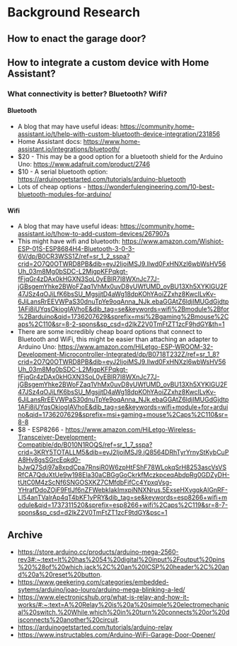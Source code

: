 # Background Research

## How to enact the garage door? 

## How to integrate a custom device with Home Assistant?

### What connectivity is better? Bluetooth? Wifi?

#### Bluetooth

- A blog that may have useful ideas: https://community.home-assistant.io/t/help-with-custom-bluetooth-device-integration/231856
- Home Assistant docs: https://www.home-assistant.io/integrations/bluetooth/
- $20 - This may be a good option for a bluetooth shield for the Arduino Uno: https://www.adafruit.com/product/2746
- $10 - A serial bluetooth option: https://arduinogetstarted.com/tutorials/arduino-bluetooth
- Lots of cheap options - https://wonderfulengineering.com/10-best-bluetooth-modules-for-arduino/

#### Wifi

- A blog that may have useful ideas: https://community.home-assistant.io/t/how-to-add-custom-devices/267907s
- This might have wifi and bluetooth: https://www.amazon.com/Wishiot-ESP-01S-ESP8684H4-Bluetooth-3-0-3-6V/dp/B0CR3WSS1Z/ref=sr_1_2_sspa?crid=2O7Q0OTWRD8PB&dib=eyJ2IjoiMSJ9.llwd0FxHNXzl6wbWsHV56Uh_03m8Mg0bSDC-L2MjgpKFPqkgt-fFjqGr4zDAx0kHGXN3SoL0yEBIR7I8WXnJc77J-jGBsgemYhke2BWoFZaq1VhMx0uvD8yUWfUMD_ovBU13Xh5XYKlGU2F47JSz4qOJiLfK6bsSU_MgsjjtD4aWg18dpKOhYAoiZZxhz8KwcILvKv-6JiLansRrEEVWPaS30dnuTpYe9oqAnna_NJk.ebaGGAtZ6ldjIMUGdGjdtp1AFi8iUYqsOkiogIAVhoE&dib_tag=se&keywords=wifi%2Bmodule%2Bfor%2Barduino&qid=1736207629&sprefix=msi%2Bgaming%2Bmouse%2Caps%2C110&sr=8-2-spons&sp_csd=d2lkZ2V0TmFtZT1zcF9hdGY&th=1
- There are some incredibly cheap board options that connect to Bluetooth and WiFi, this might be easier than attaching an adapter to Arduino Uno: https://www.amazon.com/HiLetgo-ESP-WROOM-32-Development-Microcontroller-Integrated/dp/B0718T232Z/ref=sr_1_8?crid=2O7Q0OTWRD8PB&dib=eyJ2IjoiMSJ9.llwd0FxHNXzl6wbWsHV56Uh_03m8Mg0bSDC-L2MjgpKFPqkgt-fFjqGr4zDAx0kHGXN3SoL0yEBIR7I8WXnJc77J-jGBsgemYhke2BWoFZaq1VhMx0uvD8yUWfUMD_ovBU13Xh5XYKlGU2F47JSz4qOJiLfK6bsSU_MgsjjtD4aWg18dpKOhYAoiZZxhz8KwcILvKv-6JiLansRrEEVWPaS30dnuTpYe9oqAnna_NJk.ebaGGAtZ6ldjIMUGdGjdtp1AFi8iUYqsOkiogIAVhoE&dib_tag=se&keywords=wifi+module+for+arduino&qid=1736207629&sprefix=msi+gaming+mouse%2Caps%2C110&sr=8-8
- $8 - ESP8266 - https://www.amazon.com/HiLetgo-Wireless-Transceiver-Development-Compatible/dp/B010N1ROQS/ref=sr_1_7_sspa?crid=3KRY5TOTALLM5&dib=eyJ2IjoiMSJ9.jQ8564DRhTyrYrnyStKybCuPA8Hv8gsSGrcEqkd0-bJwQ7Sdj97a8xpdCpa7RnsiR0W6zpHtFShF78WLokqSrH8253ascVsVSRfCA7QduXtUe9w198Ela30aCBGgGoCkrkfMczkpceqAbdpRg0GDZyDH-tUtC0M4zScNf6SNGOSXKZ7CMfdbFifCc4YpxqVsg-YHrafDdoZOjF9FtlJf6nZFWebkIakImxpiNNXNrus.5ExseHXvgqkAlGnRF-Ll54anTValrAp4qT4bKF1yPRY&dib_tag=se&keywords=esp8266+wifi+module&qid=1737311520&sprefix=esp8266+wifi%2Caps%2C119&sr=8-7-spons&sp_csd=d2lkZ2V0TmFtZT1zcF9tdGY&psc=1


## Archive

- https://store.arduino.cc/products/arduino-mega-2560-rev3#:~:text=It%20has%2054%20digital%20input%2Foutput%20pins%20%28of%20which,jack%2C%20an%20ICSP%20header%2C%20and%20a%20reset%20button.
- https://www.geekering.com/categories/embedded-sytems/arduino/joao-louro/arduino-mega-blinking-a-led/
- https://www.electronicshub.org/what-is-relay-and-how-it-works/#:~:text=A%20Relay%20is%20a%20simple%20electromechanical%20switch.%20While,which%20in%20turn%20connects%20or%20disconnects%20another%20circuit.
- https://arduinogetstarted.com/tutorials/arduino-relay
- https://www.instructables.com/Arduino-WiFi-Garage-Door-Opener/